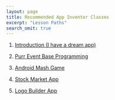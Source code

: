 ```yaml
---
layout: page
title: Recommended App Inventor Classes
excerpt: "Lesson Paths"
search_omit: true
---
```


1) [Introduction (I have a dream app)](http://www.appinventor.org/content/ai2apps/simpleApps/dream)

2) [Purr Event Base Programming](http://www.appinventor.org/content/ai2apps/simpleApps/paintPot2)

3) [Android Mash Game](http://www.appinventor.org/content/ai2apps/simpleApps/androidMash)

4) [Stock Market App](http://www.appinventor.org/content/ai2apps/intermediateApps/stockMarket)

5) [Logo Builder App](http://www.appinventor.org/content/ai2apps/intermediateApps/logo)



